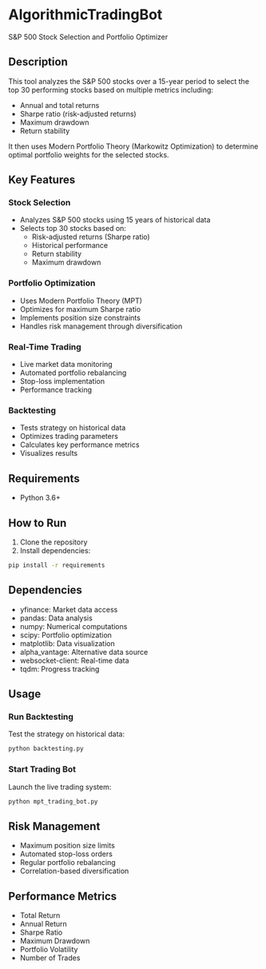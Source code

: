 # AlgorithmicTradingBot
S&P 500 Stock Selection and Portfolio Optimizer

## Description
This tool analyzes the S&P 500 stocks over a 15-year period to select the top 30 performing stocks based on multiple metrics including:
- Annual and total returns
- Sharpe ratio (risk-adjusted returns)
- Maximum drawdown
- Return stability

It then uses Modern Portfolio Theory (Markowitz Optimization) to determine optimal portfolio weights for the selected stocks.


## Key Features

### Stock Selection
- Analyzes S&P 500 stocks using 15 years of historical data
- Selects top 30 stocks based on:
  - Risk-adjusted returns (Sharpe ratio)
  - Historical performance
  - Return stability
  - Maximum drawdown

### Portfolio Optimization
- Uses Modern Portfolio Theory (MPT)
- Optimizes for maximum Sharpe ratio
- Implements position size constraints
- Handles risk management through diversification

### Real-Time Trading
- Live market data monitoring
- Automated portfolio rebalancing
- Stop-loss implementation
- Performance tracking

### Backtesting
- Tests strategy on historical data
- Optimizes trading parameters
- Calculates key performance metrics
- Visualizes results

## Requirements
- Python 3.6+

## How to Run

1. Clone the repository
2. Install dependencies: 
```bash
pip install -r requirements
```
## Dependencies
- yfinance: Market data access
- pandas: Data analysis
- numpy: Numerical computations
- scipy: Portfolio optimization
- matplotlib: Data visualization
- alpha_vantage: Alternative data source
- websocket-client: Real-time data
- tqdm: Progress tracking

## Usage

### Run Backtesting
Test the strategy on historical data: 
```bash
python backtesting.py
```
### Start Trading Bot
Launch the live trading system: 
```bash
python mpt_trading_bot.py
```
## Risk Management
- Maximum position size limits
- Automated stop-loss orders
- Regular portfolio rebalancing
- Correlation-based diversification

## Performance Metrics
- Total Return
- Annual Return
- Sharpe Ratio
- Maximum Drawdown
- Portfolio Volatility
- Number of Trades
